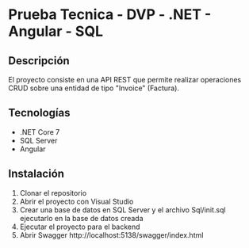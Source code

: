 # Prueba Tecnica - DVP - .NET - Angular - SQL

## Descripción

El proyecto consiste en una API REST que permite realizar operaciones CRUD sobre una entidad de tipo "Invoice" (Factura).

## Tecnologías

- .NET Core 7
- SQL Server
- Angular

## Instalación

1. Clonar el repositorio
2. Abrir el proyecto con Visual Studio
3. Crear una base de datos en SQL Server y el archivo Sql/init.sql ejecutarlo en la base de datos creada
4. Ejecutar el proyecto para el backend
5. Abrir Swagger http://localhost:5138/swagger/index.html
